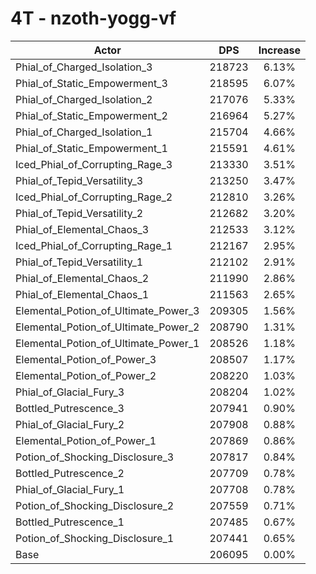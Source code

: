 # 4T - nzoth-yogg-vf
| Actor | DPS | Increase |
|---|:---:|:---:|
|Phial_of_Charged_Isolation_3|218723|6.13%|
|Phial_of_Static_Empowerment_3|218595|6.07%|
|Phial_of_Charged_Isolation_2|217076|5.33%|
|Phial_of_Static_Empowerment_2|216964|5.27%|
|Phial_of_Charged_Isolation_1|215704|4.66%|
|Phial_of_Static_Empowerment_1|215591|4.61%|
|Iced_Phial_of_Corrupting_Rage_3|213330|3.51%|
|Phial_of_Tepid_Versatility_3|213250|3.47%|
|Iced_Phial_of_Corrupting_Rage_2|212810|3.26%|
|Phial_of_Tepid_Versatility_2|212682|3.20%|
|Phial_of_Elemental_Chaos_3|212533|3.12%|
|Iced_Phial_of_Corrupting_Rage_1|212167|2.95%|
|Phial_of_Tepid_Versatility_1|212102|2.91%|
|Phial_of_Elemental_Chaos_2|211990|2.86%|
|Phial_of_Elemental_Chaos_1|211563|2.65%|
|Elemental_Potion_of_Ultimate_Power_3|209305|1.56%|
|Elemental_Potion_of_Ultimate_Power_2|208790|1.31%|
|Elemental_Potion_of_Ultimate_Power_1|208526|1.18%|
|Elemental_Potion_of_Power_3|208507|1.17%|
|Elemental_Potion_of_Power_2|208220|1.03%|
|Phial_of_Glacial_Fury_3|208204|1.02%|
|Bottled_Putrescence_3|207941|0.90%|
|Phial_of_Glacial_Fury_2|207908|0.88%|
|Elemental_Potion_of_Power_1|207869|0.86%|
|Potion_of_Shocking_Disclosure_3|207817|0.84%|
|Bottled_Putrescence_2|207709|0.78%|
|Phial_of_Glacial_Fury_1|207708|0.78%|
|Potion_of_Shocking_Disclosure_2|207559|0.71%|
|Bottled_Putrescence_1|207485|0.67%|
|Potion_of_Shocking_Disclosure_1|207441|0.65%|
|Base|206095|0.00%|
